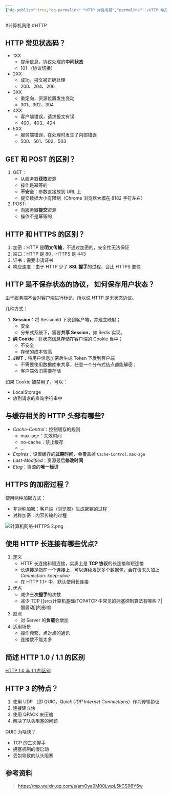 ```yaml
---
{"dg-publish":true,"dg-permalink":"HTTP 常见问题","permalink":"/HTTP 常见问题/"}
---
```



#计算机网络 #HTTP

## HTTP 常见状态码？

- 1XX
	- 提示信息，协议处理的**中间状态**
	- 101 （协议切换）
- 2XX
	- 成功，报文被正确处理
	- 200、204、206
- 3XX
	- 重定向，资源位置发生变动
	- 301、302、304
- 4XX
	- 客户端错误，请求报文有误
	- 400、403、404
- 5XX
	- 服务端错误，在处理时发生了内部错误
	- 500、501、502、503

## GET 和 POST 的区别？

1. GET：
	- 从服务器**获取**资源
	- 操作是幂等的
	- **不安全**：参数直接放到 URL 上
	- 提交数据大小有限制（Chrome 浏览器大概在 8182 字符左右）
2. POST:
	- 向服务器**提交**资源
	- 操作不是幂等的

## HTTP 和 HTTPS 的区别？

1. 加密：HTTP 是**明文传输**，不通过加密的，安全性无法保证
2. 端口：HTTP 是 80，HTTPS 是 443
3. 证书：需要申请证书
4. 响应速度：由于 HTTP 少了 **SSL 握手**的过程，会比 HTTPS 要快

## HTTP 是不保存状态的协议， 如何保存用户状态？

由于服务端不会对客户端进行标记，所以说 HTTP 是无状态协议。

几种方式：
1. **Session**：将 SessionId 下发到客户端，并建立映射；
	- 安全
	- 分布式系统下，需要**共享  Session**，如 Redis 实现。
2. **纯 Cookie**：将状态信息存储在客户端的 Cookie 当中；
	- 不安全
	- 存储的成本较高
3. **JWT**：将用户信息加密后生成 Token 下发到客户端
	- 不需要使用数据库来共享，任意一个分布式结点都能解密；
	- 客户端依旧需要存储

如果 Cookie 被禁用了，可以：
- LocalStorage
- 放到请求的查询字符串中

## 与缓存相关的 HTTP 头部有哪些?

- *Cache-Control*：控制缓存的规则
	- max-age：失效时间
	- no-cache：禁止缓存
	- ...
- *Expires*：设置缓存的**过期时间**，会覆盖掉 `Cache-Control.max-age`
- *Last-Modified*：资源最后**修改时间**
- *Etag*：资源的**唯一标识**

## HTTPS 的加密过程？

使用两种加密方式：
- 非对称加密：客户端（浏览器）生成密钥的过程
- 对称加密：内容传输的过程

![计算机网络-HTTPS 2.png](/img/user/attachments/images/%E8%AE%A1%E7%AE%97%E6%9C%BA%E7%BD%91%E7%BB%9C-HTTPS%202.png)

## 使用 HTTP 长连接有哪些优点?

1. 定义
	- HTTP 长连接和短连接，实质上是 **TCP 协议**的长连接和短连接
	- 长连接是指在一个连接上，可以连续发送多个数据包，会在请求头加上 *Connection: keep-alive*
	- 在 HTTP 1.1+ 中，默认使用长连接
2. 优点
	- 减少**三次握手**的次数
	- 减少 TCP [[src/计算机基础/TCP#TCP 中常见的拥塞控制算法有哪些？\|慢启动]]的影响
3. 缺点
	- 对 Server 的**负载**会增加
4. 适用场景
	- 操作频繁，点对点的通讯
	- 连接数不能太多

## 简述 HTTP 1.0 / 1.1 的区别

[HTTP 1.0 与 1.1 的区别](HTTP%201.0%20与%201.1%20的区别.md)

## HTTP 3 的特点？

1. 使用 UDP （即 QUIC，*Quick UDP Internet Connections*）作为传输协议
2. 连接建立快
3. 使用 QPACK 来压缩
4. 解决了队头阻塞的问题

QUIC 为啥快？

- TCP 的三次握手
- 拥塞机制的慢启动
- 丢包导致的队头阻塞

## 参考资料

> https://mp.weixin.qq.com/s/amOya0M00LwpL5kCS96Y6w